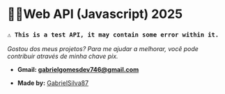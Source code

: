 # 👨‍💻Web API (Javascript) 2025

### `⚠️ This is a test API, it may contain some error within it.`



*Gostou dos meus projetos? Para me ajudar a melhorar, você pode contribuir através de minha chave pix.*
   

- **Gmail: gabrielgomesdev746@gmail.com**

- **Made by:** [GabrielSilva87](https://github.com/GabrielSilva87)
